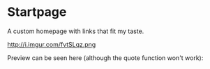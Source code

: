 # Startpage
A custom homepage with links that fit my taste.

http://i.imgur.com/fvtSLqz.png

Preview can be seen here (although the quote function won't work):

